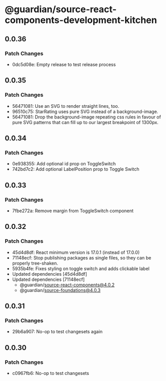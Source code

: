 # @guardian/source-react-components-development-kitchen

## 0.0.36

### Patch Changes

- 0dc5d08e: Empty release to test release process

## 0.0.35

### Patch Changes

- 56471081: Use an SVG to render straight lines, too.
- 96510c75: StarRating uses pure SVG instead of a background-image.
- 56471081: Drop the background-image repeating css rules in favour of pure SVG patterns that can fill up to our largest breakpoint of 1300px.

## 0.0.34

### Patch Changes

- 0e938355: Add optional id prop on ToggleSwitch
- 742bd7c2: Add optional LabelPosition prop to Toggle Switch

## 0.0.33

### Patch Changes

- 7fbe272a: Remove margin from ToggleSwitch component

## 0.0.32

### Patch Changes

- 45d4d8df: React minimum version is 17.0.1 (instead of 17.0.0)
- 71148ecf: Stop publishing packages as single files, so they can be properly tree-shaken.
- 5935b4fe: Fixes styling on toggle switch and adds clickable label
- Updated dependencies [45d4d8df]
- Updated dependencies [71148ecf]
  - @guardian/source-react-components@4.0.2
  - @guardian/source-foundations@4.0.3

## 0.0.31

### Patch Changes

- 29b6a907: No-op to test changesets again

## 0.0.30

### Patch Changes

- c0967fb6: No-op to test changesets
